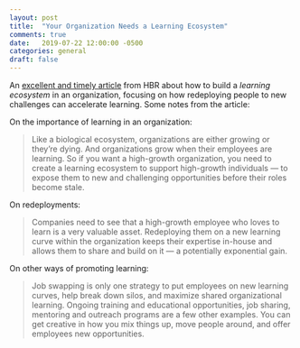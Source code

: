 ```yaml
---
layout: post
title:  "Your Organization Needs a Learning Ecosystem"
comments: true
date:   2019-07-22 12:00:00 -0500
categories: general
draft: false
---
```


An [excellent and timely article](https://hbr.org/2019/07/your-organization-needs-a-learning-ecosystem?utm_medium=social&utm_campaign=hbr&utm_source=linkedin) from HBR about how to build a _learning ecosystem_ in an organization, focusing on how redeploying people to new challenges can accelerate learning. Some notes from the article:

On the importance of learning in an organization:
> Like a biological ecosystem, organizations are either growing or they’re dying. And organizations grow when their employees are learning. So if you want a high-growth organization, you need to create a learning ecosystem to support high-growth individuals — to expose them to new and challenging opportunities before their roles become stale.

On redeployments:
> Companies need to see that a high-growth employee who loves to learn is a very valuable asset. Redeploying them on a new learning curve within the organization keeps their expertise in-house and allows them to share and build on it — a potentially exponential gain.

On other ways of promoting learning:
> Job swapping is only one strategy to put employees on new learning curves, help break down silos, and maximize shared organizational learning. Ongoing training and educational opportunities, job sharing, mentoring and outreach programs are a few other examples. You can get creative in how you mix things up, move people around, and offer employees new opportunities.